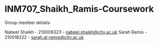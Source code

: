 # INM707_Shaikh_Ramis-Coursework

Group member details:

Nabeel Shaikh - 210006323 - nabeel.shaikh@city.ac.uk
Sarah Ramis - 210018222 - sarah.al-ramis@city.ac.uk
